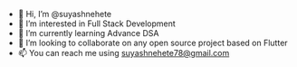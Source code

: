 - 👋 Hi, I’m @suyashnehete
- 👀 I’m interested in Full Stack Development
- 🌱 I’m currently learning Advance DSA
- 💞️ I’m looking to collaborate on any open source project based on Flutter
- 📫 You can reach me using suyashnehete78@gmail.com

<!---
suyashnehete/suyashnehete is a ✨ special ✨ repository because its `README.md` (this file) appears on your GitHub profile.
You can click the Preview link to take a look at your changes.
--->
